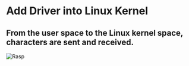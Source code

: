 # Add Driver into Linux Kernel
## From the user space to the Linux kernel space, characters are sent and received.
![Rasp](https://github.com/user-attachments/assets/6e4b3198-ec00-47ef-bcbc-cc8c59fe13b4)

